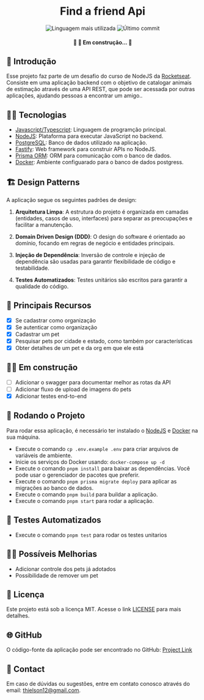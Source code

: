 
<div align='center'>
	<h1>Find a friend Api</h1>
	<img src='https://img.shields.io/github/languages/top/BetaTH/picpay-challenge' alt='Linguagem mais utilizada' />
	<img src='https://img.shields.io/github/last-commit/BetaTH/picpay-challenge' alt='Último commit' />
</div>

<h4 align="center"> 
	🚧  🚀 Em construção...  🚧
</h4>

## 🚀 Introdução
Esse projeto faz parte de um desafio do curso de NodeJS da [Rocketseat](https://rocketseat.com.br/). Consiste em uma aplicação backend com o objetivo de catalogar animais de estimação através de uma API REST, que pode ser acessada por outras aplicações, ajudando pessoas a encontrar um amigo..

## 👨‍💻 Tecnologias

- [Javascript/Typescript](https://developer.mozilla.org/pt-BR/docs/Web/JavaScript): Linguagem de programção principal.
- [NodeJS](https://nodejs.org/en): Plataforma para executar JavaScript no backend.
- [PostgreSQL](https://www.postgresql.org/): Banco de dados utilizado na aplicação.
- [Fastify](https://fastify.dev/): Web framework para construir APIs no NodeJS.
- [Prisma ORM](https://www.prisma.io/): ORM para comunicação com o banco de dados.
- [Docker](https://www.docker.com/): Ambiente configuarado para o banco de dados postgress.

## 🏗️ Design Patterns

A aplicação segue os seguintes padrões de design:

1. **Arquitetura Limpa**: A estrutura do projeto é organizada em camadas (entidades, casos de uso, interfaces) para separar as preocupações e facilitar a manutenção.

2. **Domain Driven Design (DDD)**: O design do software é orientado ao domínio, focando em regras de negócio e entidades principais.

3. **Injeção de Dependência**: Inversão de controle e injeção de dependência são usadas para garantir flexibilidade de código e testabilidade.

4. **Testes Automatizados**: Testes unitários são escritos para garantir a qualidade do código.

## 🎯 Principais Recursos

- [x] Se cadastrar como organização
- [x] Se autenticar como organização
- [x] Cadastrar um pet
- [x] Pesquisar pets por cidade e estado, como também por características 
- [x] Obter detalhes de um pet e da org em que ele está

## 🧑‍💻 Em construção

- [ ] Adicionar o swagger para documentar melhor as rotas da API
- [ ] Adicionar fluxo de upload de imagens do pets
- [x] Adicionar testes end-to-end

## 🔧 Rodando o Projeto

Para rodar essa aplicação, é necessário ter instalado o [NodeJS](https://golang.org/) e [Docker](https://www.docker.com/) na sua máquina.

- Execute o comando `cp .env.example .env` para criar arquivos de variáveis de ambiente.
- Inicie os serviços do Docker usando: `docker-compose up -d`
- Execute o comando `pnpm install` para baixar as dependências. Você pode usar o gerenciador de pacotes que preferir.
- Execute o comando `pnpm prisma migrate deploy` para aplicar as migrações ao banco de dados.
- Execute o comando `pnpm build` para buildar a aplicação.
- Execute o comando `pnpm start` para rodar a aplicação.

## 🧪 Testes Automatizados

- Execute o comando `pnpm test` para rodar os testes unitarios

## 🧑‍💻 Possíveis Melhorias

- Adicionar controle dos pets já adotados
- Possibilidade de remover um pet

## 📄 Licença

Este projeto está sob a licença MIT. Acesse o link [LICENSE](https://mit-license.org/) para mais detalhes.

## 🌐 GitHub

O código-fonte da aplicação pode ser encontrado no GitHub: [Project Link](https://github.com/BetaTH?tab=repositories)

## 📧 Contact

Em caso de dúvidas ou sugestões, entre em contato conosco através do email: [thielson12@gmail.com](mailto:thielson12@gmail.com).
